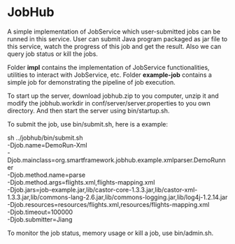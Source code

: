 # JobHub
A simple implementation of JobService which user-submitted jobs can be runned in this service. 
User can submit Java program packaged as jar file to this service, watch the progress of this job and get the result.
Also we can query job status or kill the jobs.

Folder <b>impl</b> contains the implementation of JobService functionalities, utilities to interact with JobService, etc.
Folder <b>example-job</b> contains a simple job for demonstrating the pipeline of job execution.

To start up the server, download jobhub.zip to you computer, unzip it and modify the jobhub.workdir in conf/server/server.properties to you own directory. And then start the server using bin/startup.sh.

To submit the job, use bin/submit.sh, here is a example:

sh ../jobhub/bin/submit.sh \
    -Djob.name=DemoRun-Xml \
    -Djob.mainclass=org.smartframework.jobhub.example.xmlparser.DemoRunner \
    -Djob.method.name=parse \
    -Djob.method.args=flights.xml,flights-mapping.xml\
    -Djob.jars=job-example.jar,lib/castor-core-1.3.3.jar,lib/castor-xml-1.3.3.jar,lib/commons-lang-2.6.jar,lib/commons-logging.jar,lib/log4j-1.2.14.jar \
    -Djob.resources=resources/flights.xml,resources/flights-mapping.xml \
    -Djob.timeout=100000 \
    -Djob.submitter=Jiang
    
    
To monitor the job status, memory usage or kill a job, use bin/admin.sh.


